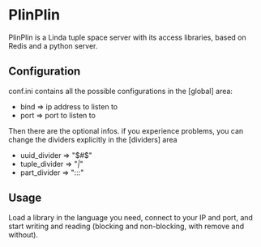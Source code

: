 PlinPlin
========

PlinPlin is a Linda tuple space server with its access libraries, based on Redis and a python server. 


## Configuration ##

conf.ini contains all the possible configurations in the [global] area: 

* bind => ip address to listen to
* port => port to listen to

Then there are the optional infos. if you experience problems, you can change the dividers explicitly in the [dividers] area

* uuid_divider => "$#$"
* tuple_divider => "_|_"
* part_divider => ":::"

## Usage ##

Load a library in the language you need, connect to your IP and port, and start writing and reading (blocking and non-blocking, with remove and without).
